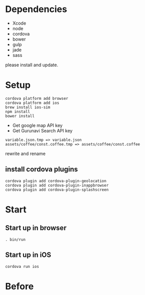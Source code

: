 # Dependencies

* Xcode
* node
* cordova
* bower
* gulp
* jade
* sass

please install and update.

# Setup

```
cordova platform add browser
cordova platform add ios
brew install ios-sim
npm install
bower install
```

* Get google map API key
* Get Gurunavi Search API key

```
variable.json.tmp => variable.json
assets/coffee/const.coffee.tmp => assets/coffee/const.coffee
```
rewrite and rename

## install cordova plugins

```
cordova plugin add cordova-plugin-geolocation
cordova plugin add cordova-plugin-inappbrowser
cordova plugin add cordova-plugin-splashscreen
```

# Start

## Start up in browser
```
. bin/run
```

## Start up in iOS
```
cordova run ios
```

# Before


